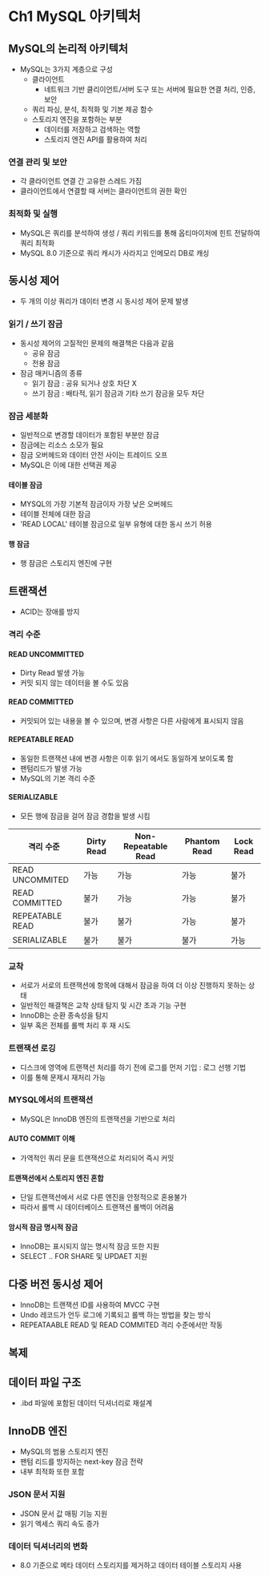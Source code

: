 # Ch1 MySQL 아키텍처

## MySQL의 논리적 아키텍처

- MySQL는 3가지 계층으로 구성
    - 클라이언트
        - 네트워크 기반 클리이언트/서버 도구 또는 서버에 필요한 연결 처리, 인증, 보안
    - 쿼리 파싱, 분석, 최적화 및 기본 제공 함수
    - 스토리지 엔진을 포함하는 부분
        - 데이터를 저장하고 검색하는 역할
        - 스토리지 엔진 API를 활용하여 처리

### 연결 관리 및 보안

- 각 클라이언트 연결 간 고유한 스레드 가짐
- 클라이언트에서 연결할 때 서버는 클라이언트의 권한 확인

### 최적화 및 실행

- MySQL은 쿼리를 분석하여 생성 / 쿼리 키워드를 통해 옵티마이저에 힌트 전달하여 쿼리 최적화
- MySQL 8.0 기준으로 쿼리 캐시가 사라지고 인메모리 DB로 캐싱

## 동시성 제어

- 두 개의 이상 쿼리가 데이터 변경 시 동시성 제어 문제 발생

### 읽기 / 쓰기 잠금

- 동시성 제어의 고질적인 문제의 해결책은 다음과 같음
    - 공유 잠금
    - 전용 잠금
- 잠금 매커니즘의 종류
    - 읽기 잠금 : 공유 되거나 상호 차단 X
    - 쓰기 잠금 : 배타적, 읽기 잠금과 기타 쓰기 잠금을 모두 차단

### 잠금 세분화

- 일반적으로 변경할 데이터가 포함된 부분만 잠금
- 잠금에는 리소스 소모가 필요
- 잠금 오버헤드와 데이터 안전 사이는 트레이드 오프
- MySQL은 이에 대한 선택권 제공

#### 테이블 잠금

- MYSQL의 가장 기본적 잠금이자 가장 낮은 오버헤드
- 테이블 전체에 대한 잠금
- 'READ LOCAL' 테이블 잠금으로 일부 유형에 대한 동시 쓰기 허용

#### 행 잠금

- 행 잠금은 스토리지 엔진에 구현

## 트랜잭션

- ACID는 장애를 방지

### 격리 수준

#### READ UNCOMMITTED

- Dirty Read 발생 가능
- 커밋 되지 않는 데이터을 볼 수도 있음

#### READ COMMITTED

- 커밋되어 있는 내용을 볼 수 있으며, 변경 사항은 다른 사람에게 표시되지 않음 

#### REPEATABLE READ

- 동일한 트랜잭션 내에 변경 사항은 이후 읽기 에서도 동일하게 보이도록 함
- 팬텀리드가 발생 가능
- MySQL의 기본 격리 수준

#### SERIALIZABLE

- 모든 행에 잠금을 걸어 잠금 경합을 발생 시킴

| 격리 수준 | Dirty Read | Non-Repeatable Read | Phantom Read | Lock Read |
| -- | -- | -- | -- | -- |
| READ UNCOMMITED | 가능 | 가능 | 가능 | 불가 |
| READ COMMITTED | 불가 | 가능 | 가능 | 불가 |
| REPEATABLE READ | 불가 | 불가 | 가능 | 불가 |
| SERIALIZABLE | 불가 | 불가 | 불가 | 가능 |

### 교착

- 서로가 서로의 트랜잭션에 항목에 대해서 잠금을 하여 더 이상 진행하지 못하는 상태
- 일반적인 해결책은 교착 상태 탐지 및 시간 초과 기능 구현
- InnoDB는 순환 종속성을 탐지
- 일부 혹은 전체를 롤백 처리 후 재 시도

### 트랜잭션 로깅

- 디스크에 영역에 트랜잭션 처리를 하기 전에 로그를 먼저 기입 : 로그 선행 기법
- 이를 통해 문제시 재처리 가능

### MYSQL에서의 트랜잭션

- MySQL은 InnoDB 엔진의 트랜잭션을 기반으로 처리

#### AUTO COMMIT 이해

- 가역적인 쿼리 문을 트랜잭션으로 처리되어 즉시 커밋

#### 트랜잭션에서 스토리지 엔진 혼합

- 단일 트랜잭션에서 서로 다른 엔진을 안정적으로 혼용불가
- 따라서 롤백 시 데이터베이스 트랜잭션 롤백이 어려움

#### 암시적 잠금 명시적 잠금

- InnoDB는 표시되지 않는 명시적 잠금 또한 지원
- SELECT .. FOR SHARE 및 UPDAET 지원

## 다중 버전 동시성 제어

- InnoDB는 트랜잭션 ID를 사용하여 MVCC 구현
- Undo 레코드가 언두 로그에 기록되고 롤백 하는 방법을 찾는 방식
- REPEATAABLE READ 및 READ COMMITED 격리 수준에서만 작동

## 복제

## 데이터 파일 구조

- .ibd 파일에 포함된 데이터 딕셔너리로 재설계

## InnoDB 엔진

- MySQL의 범용 스토리지 엔진
- 팬텀 리드를 방지하는 next-key 잠금 전략
- 내부 최적화 또한 포함

### JSON 문서 지원

- JSON 문서 값 매핑 기능 지원
- 읽기 엑세스 쿼리 속도 증가

### 데이터 딕셔너리의 변화

- 8.0 기준으로 메타 데이터 스토리지를 제거하고 데이터 테이블 스토리지 사용
